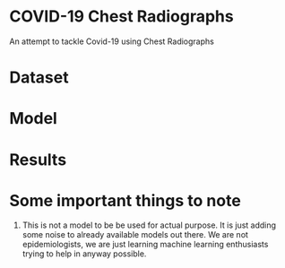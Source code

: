 # COVID-19 Chest Radiographs
An attempt to tackle Covid-19 using Chest Radiographs

# Dataset


# Model

# Results


# Some important things to note
1. This is not a model to be be used for actual purpose. It is just adding some noise to already available models out there. We are not epidemiologists, we are just learning machine learning enthusiasts trying to help in anyway possible.
